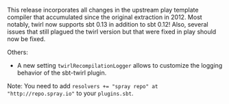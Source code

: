 This release incorporates all changes in the upstream play template compiler that accumulated since the
original extraction in 2012. Most notably, twirl now supports sbt 0.13 in addition to sbt 0.12! Also,
several issues that still plagued the twirl version but that were fixed in play should now be fixed.

Others:
  * A new setting `twirlRecompilationLogger` allows to customize the logging behavior of the sbt-twirl plugin.

Note: You need to add `resolvers += "spray repo" at "http://repo.spray.io"` to your `plugins.sbt`.